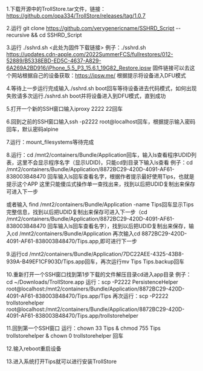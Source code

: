 1.下载开源中的TrollStore.tar文件，链接：https://github.com/opa334/TrollStore/releases/tag/1.0.7

2.运行 git clone https://github.com/verygenericname/SSHRD_Script --recursive && cd SSHRD_Script

3.运行 ./sshrd.sh <此处为固件下载链接>
例子：./sshrd.sh https://updates.cdn-apple.com/2022SummerFCS/fullrestores/012-52889/B5338EBD-ED5C-4637-A829-6A269A2BD916/iPhone_5.5_P3_15.6.1_19G82_Restore.ipsw
固件链接可以去这个网站根据自己的设备获取：https://ipsw.me/
根据提示将设备进入DFU模式

4.等待上一步运行完成输入./sshrd.sh boot回车等待设备进去代码模式，如何出现失败请多次运行./sshrd.sh boot并将设备进入到DFU模式，直到成功
 
5.打开一个新的SSH窗口输入iproxy 2222 22回车

6.回到之前的SSH窗口输入ssh -p2222 root@localhost回车，根据提示输入密码回车，默认密码alpine

7.运行：mount_filesystems等待完成

8.运行：cd /mnt2/containers/Bundle/Application回车，输入ls查看程序UDID列表，这里不会显示程序名字（显示UDID)，只能cd到目录下输入ls查看
例子：cd /mnt2/containers/Bundle/Application/8872BC29-420D-4091-AF61-838003B48470 回车输入ls回车查看名字，根据作者提示最好使用Tips，也就是提示这个APP
这里只能傻瓜式操作单一查找出来，找到以后把UDID复制出来保存可进入下一步

或者输入 find /mnt2/containers/Bundle/Application  -name Tips回车显示Tips完整信息，找到以后把UDID复制出来保存可进入下一步（cd /mnt2/containers/Bundle/Application/8872BC29-420D-4091-AF61-838003B48470 回车输入ls回车查看名字），找到以后把UDID复制出来保存，输入cd /mnt2/containers/Bundle/Application 再次输入cd 8872BC29-420D-4091-AF61-838003B48470/Tips.app,即可进行下一步

9.运行cd /mnt2/containers/Bundle/Application/7DC22AEE-4325-43B8-939A-B49EF1CF903D/Tips.app回车，再次运行mv Tips Tips.backup回车

10.重新打开一个SSH窗口找到第1步下载的文件解压目录cd进入app目录
例子：cd ~/Downloads/TrollStore.app
运行：scp -P2222 PersistenceHelper root@localhost:/mnt2/containers/Bundle/Application/8872BC29-420D-4091-AF61-838003B48470/Tips.app/Tips 
再次运行：scp -P2222 trollstorehelper root@localhost:/mnt2/containers/Bundle/Application/8872BC29-420D-4091-AF61-838003B48470/Tips.app/trollstorehelper

11.回到第一个SSH窗口
运行：chown 33 Tips & chmod 755 Tips trollstorehelper & chown 0 trollstorehelper 回车

12.输入reboot重启设备

13.进入系统打开Tips就可以进行安装TrollStore
